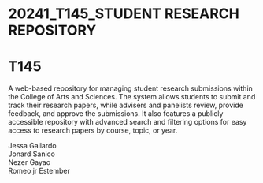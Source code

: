 # 20241_T145_STUDENT RESEARCH REPOSITORY
# T145
A web-based repository for managing student research submissions within the College of Arts and Sciences. The system allows students to submit and track their research papers, while advisers and panelists review, provide feedback, and approve the submissions. It also features a publicly accessible repository with advanced search and filtering options for easy access to research papers by course, topic, or year.

 Jessa Gallardo  
 Jonard Sanico  
 Nezer Gayao  
 Romeo jr Estember  
